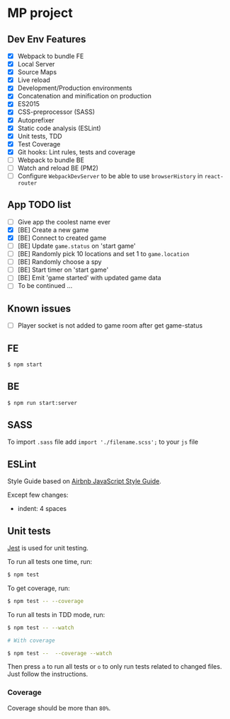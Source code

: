 # MP project

## Dev Env Features

- [x] Webpack to bundle FE
- [x] Local Server
- [x] Source Maps
- [x] Live reload
- [x] Development/Production environments
- [x] Concatenation and minification on production
- [x] ES2015
- [x] CSS-preprocessor (SASS)
- [x] Autoprefixer
- [x] Static code analysis (ESLint)
- [x] Unit tests, TDD
- [x] Test Coverage
- [x] Git hooks: Lint rules, tests and coverage
- [ ] Webpack to bundle BE
- [ ] Watch and reload BE (PM2)
- [ ] Configure `WebpackDevServer` to be able to use `browserHistory` in `react-router`

## App TODO list

- [ ] Give app the coolest name ever
- [x] [BE] Create a new game
- [x] [BE] Connect to created game
- [ ] [BE] Update `game.status` on 'start game'
- [ ] [BE] Randomly pick 10 locations and set 1 to `game.location`
- [ ] [BE] Randomly choose a spy
- [ ] [BE] Start timer on 'start game'
- [ ] [BE] Emit 'game started' with updated game data
- [ ] To be continued ...

## Known issues
- [ ] Player socket is not added to game room after get game-status

## FE

```bash
$ npm start
```

## BE

```bash
$ npm run start:server
```

## SASS

To import `.sass` file add `import './filename.scss';` to your `js` file

## ESLint

Style Guide based on [Airbnb JavaScript Style Guide](https://github.com/airbnb/javascript).

Except few changes:

* indent: 4 spaces

## Unit tests

[Jest](https://facebook.github.io/jest/) is used for unit testing.

To run all tests one time, run:
```bash
$ npm test
```

To get coverage, run:

```bash
$ npm test -- --coverage
```

To run all tests in TDD mode, run:
```bash
$ npm test -- --watch

# With coverage

$ npm test --  --coverage --watch
```

Then press `a` to run all tests or `o` to only run tests related to changed files. Just follow the instructions.

### Coverage

Coverage should be more than `80%`.
